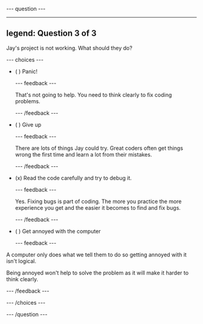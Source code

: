 
--- question ---

---
legend: Question 3 of 3
---

Jay's project is not working. What should they do?

--- choices ---

- ( ) Panic!

  --- feedback ---

  That's not going to help. You need to think clearly to fix coding problems.

  --- /feedback ---

- ( ) Give up

  --- feedback ---

  There are lots of things Jay could try. Great coders often get things wrong the first time and learn a lot from their mistakes.

  --- /feedback ---

- (x) Read the code carefully and try to debug it. 

  --- feedback ---

  Yes. Fixing bugs is part of coding. The more you practice the more experience you get and the easier it becomes to find and fix bugs. 

  --- /feedback ---

- ( ) Get annoyed with the computer

  --- feedback ---

A computer only does what we tell them to do so getting annoyed with it isn't logical. 

Being annoyed won't help to solve the problem as it will make it harder to think clearly.

  --- /feedback ---

--- /choices ---

--- /question ---
